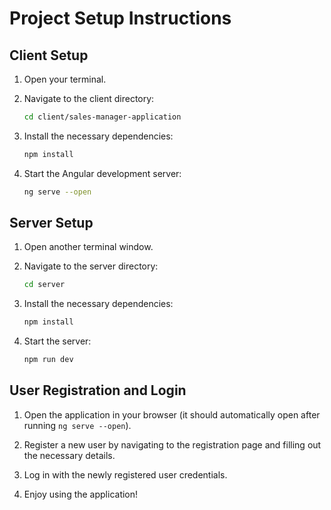 # Project Setup Instructions

## Client Setup

1. Open your terminal.

2. Navigate to the client directory:

    ```bash
    cd client/sales-manager-application
    ```
    
3. Install the necessary dependencies:

    ```bash
    npm install
    ```
4. Start the Angular development server:

    ```bash
    ng serve --open
    ```

## Server Setup

1. Open another terminal window.

2. Navigate to the server directory:

    ```bash
    cd server
    ```
3. Install the necessary dependencies:

    ```bash
    npm install
    ```
4. Start the server:
    ```bash
    npm run dev
    ```
## User Registration and Login

1. Open the application in your browser (it should automatically open after running `ng serve --open`).

2. Register a new user by navigating to the registration page and filling out the necessary details.

3. Log in with the newly registered user credentials.

4. Enjoy using the application!
